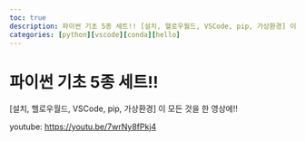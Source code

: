 ```yaml
---
toc: true
description: 파이썬 기초 5종 세트!! [설치, 헬로우월드, VSCode, pip, 가상환경] 이 모든 것을 한 영상에!!
categories: [python][vscode][conda][hello]
---
```

# 파이썬 기초 5종 세트!!
[설치, 헬로우월드, VSCode, pip, 가상환경] 이 모든 것을 한 영상에!!

youtube: https://youtu.be/7wrNy8fPkj4